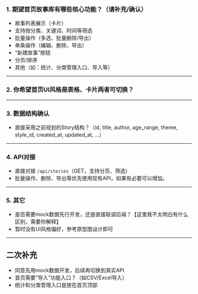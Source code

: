 
### 1. 期望首页故事库有哪些核心功能？（请补充/确认）
- 故事列表展示（卡片）
- 支持按分类、关键词、时间等筛选
- 批量操作（多选、批量删除/导出）
- 单条操作（编辑、删除、导出）
- “新建故事”按钮
- 分页/排序
- 其他（如：统计、分类管理入口、导入等）

---

### 2. 你希望首页UI风格是表格、卡片两者可切换？

---

### 3. 数据结构确认
- 直接采用之前规划的Story结构？（id, title, author, age_range, theme, style_id, created_at, updated_at, ...）

---

### 4. API对接
- 直接对接 `/api/stories`（GET，支持分页、筛选）
- 批量操作、删除、导出等优先使用现有API，如果有必要可以增加。

---

### 5. 其它
- 是否需要mock数据先行开发，还是直接联调后端？【这里我不太明白有什么区别，需要你解释】
- 暂时没有UI风格偏好，参考原型图设计即可

---

## 二次补充
- 同意先用mock数据开发，后续再切换到真实API
- 首页需要“导入”功能入口？（如CSV/Excel导入）
- 统计和分类管理入口是放在首页顶部